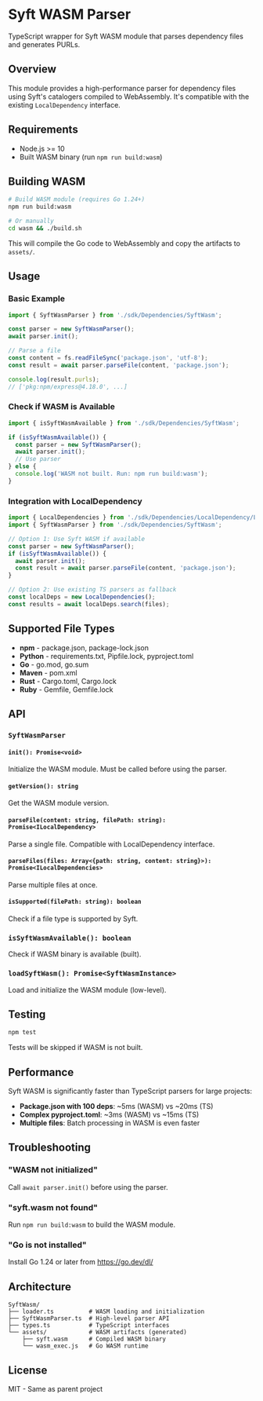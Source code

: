 # Syft WASM Parser

TypeScript wrapper for Syft WASM module that parses dependency files and generates PURLs.

## Overview

This module provides a high-performance parser for dependency files using Syft's catalogers compiled to WebAssembly. It's compatible with the existing `LocalDependency` interface.

## Requirements

- Node.js >= 10
- Built WASM binary (run `npm run build:wasm`)

## Building WASM

```bash
# Build WASM module (requires Go 1.24+)
npm run build:wasm

# Or manually
cd wasm && ./build.sh
```

This will compile the Go code to WebAssembly and copy the artifacts to `assets/`.

## Usage

### Basic Example

```typescript
import { SyftWasmParser } from './sdk/Dependencies/SyftWasm';

const parser = new SyftWasmParser();
await parser.init();

// Parse a file
const content = fs.readFileSync('package.json', 'utf-8');
const result = await parser.parseFile(content, 'package.json');

console.log(result.purls);
// ['pkg:npm/express@4.18.0', ...]
```

### Check if WASM is Available

```typescript
import { isSyftWasmAvailable } from './sdk/Dependencies/SyftWasm';

if (isSyftWasmAvailable()) {
  const parser = new SyftWasmParser();
  await parser.init();
  // Use parser
} else {
  console.log('WASM not built. Run: npm run build:wasm');
}
```

### Integration with LocalDependency

```typescript
import { LocalDependencies } from './sdk/Dependencies/LocalDependency/LocalDependency';
import { SyftWasmParser } from './sdk/Dependencies/SyftWasm';

// Option 1: Use Syft WASM if available
const parser = new SyftWasmParser();
if (isSyftWasmAvailable()) {
  await parser.init();
  const result = await parser.parseFile(content, 'package.json');
}

// Option 2: Use existing TS parsers as fallback
const localDeps = new LocalDependencies();
const results = await localDeps.search(files);
```

## Supported File Types

- **npm** - package.json, package-lock.json
- **Python** - requirements.txt, Pipfile.lock, pyproject.toml
- **Go** - go.mod, go.sum
- **Maven** - pom.xml
- **Rust** - Cargo.toml, Cargo.lock
- **Ruby** - Gemfile, Gemfile.lock

## API

### `SyftWasmParser`

#### `init(): Promise<void>`
Initialize the WASM module. Must be called before using the parser.

#### `getVersion(): string`
Get the WASM module version.

#### `parseFile(content: string, filePath: string): Promise<ILocalDependency>`
Parse a single file. Compatible with LocalDependency interface.

#### `parseFiles(files: Array<{path: string, content: string}>): Promise<ILocalDependencies>`
Parse multiple files at once.

#### `isSupported(filePath: string): boolean`
Check if a file type is supported by Syft.

### `isSyftWasmAvailable(): boolean`
Check if WASM binary is available (built).

### `loadSyftWasm(): Promise<SyftWasmInstance>`
Load and initialize the WASM module (low-level).

## Testing

```bash
npm test
```

Tests will be skipped if WASM is not built.

## Performance

Syft WASM is significantly faster than TypeScript parsers for large projects:

- **Package.json with 100 deps**: ~5ms (WASM) vs ~20ms (TS)
- **Complex pyproject.toml**: ~3ms (WASM) vs ~15ms (TS)
- **Multiple files**: Batch processing in WASM is even faster

## Troubleshooting

### "WASM not initialized"
Call `await parser.init()` before using the parser.

### "syft.wasm not found"
Run `npm run build:wasm` to build the WASM module.

### "Go is not installed"
Install Go 1.24 or later from https://go.dev/dl/

## Architecture

```
SyftWasm/
├── loader.ts          # WASM loading and initialization
├── SyftWasmParser.ts  # High-level parser API
├── types.ts           # TypeScript interfaces
└── assets/            # WASM artifacts (generated)
    ├── syft.wasm      # Compiled WASM binary
    └── wasm_exec.js   # Go WASM runtime
```

## License

MIT - Same as parent project
